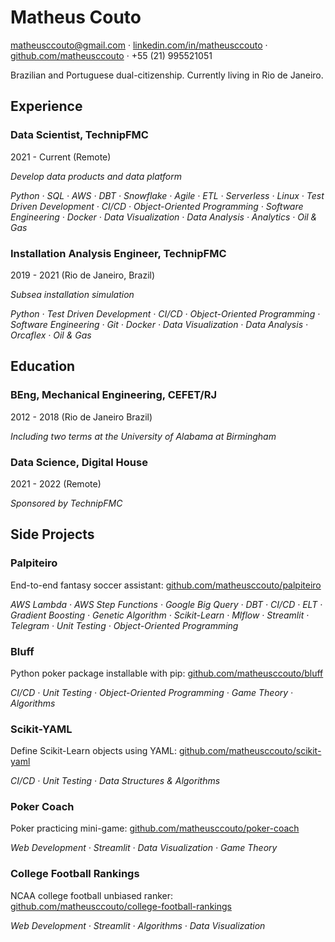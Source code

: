 # Matheus Couto
[matheusccouto@gmail.com](mailto:matheusccouto@gmail.com) · [linkedin.com/in/matheusccouto](https://www.linkedin.com/in/matheusccouto) · [github.com/matheusccouto](https://github.com/matheusccouto) · +55 (21) 995521051

Brazilian and Portuguese dual-citizenship. Currently living in Rio de Janeiro.

## Experience

### Data Scientist, TechnipFMC
2021 - Current (Remote)

*Develop data products and data platform*

*Python · SQL · AWS · DBT · Snowflake · Agile · ETL · Serverless · Linux · Test Driven Development · CI/CD · Object-Oriented Programming · Software Engineering · Docker · Data Visualization · Data Analysis · Analytics · Oil & Gas*

### Installation Analysis Engineer, TechnipFMC
2019 - 2021 (Rio de Janeiro, Brazil)

*Subsea installation simulation*

*Python · Test Driven Development · CI/CD · Object-Oriented Programming · Software Engineering · Git · Docker · Data Visualization · Data Analysis · Orcaflex · Oil & Gas*

## Education

### BEng, Mechanical Engineering, CEFET/RJ
2012 - 2018 (Rio de Janeiro Brazil)

*Including two terms at the University of Alabama at Birmingham*

### Data Science, Digital House
2021 - 2022 (Remote)

*Sponsored by TechnipFMC*

## Side Projects

### Palpiteiro
End-to-end fantasy soccer assistant: [github.com/matheusccouto/palpiteiro](https://github.com/matheusccouto/palpiteiro)

*AWS Lambda · AWS Step Functions · Google Big Query · DBT · CI/CD · ELT  · Gradient Boosting · Genetic Algorithm · Scikit-Learn · Mlflow · Streamlit · Telegram · Unit Testing · Object-Oriented Programming*

### Bluff
Python poker package installable with pip: [github.com/matheusccouto/bluff](https://github.com/matheusccouto/bluff)

*CI/CD · Unit Testing · Object-Oriented Programming · Game Theory · Algorithms*

### Scikit-YAML
Define Scikit-Learn objects using YAML: [github.com/matheusccouto/scikit-yaml](https://github.com/matheusccouto/scikit-yaml)

*CI/CD · Unit Testing · Data Structures & Algorithms*

### Poker Coach
Poker practicing mini-game: [github.com/matheusccouto/poker-coach](https://github.com/matheusccouto/poker-coach)

*Web Development · Streamlit · Data Visualization · Game Theory*

### College Football Rankings
NCAA college football unbiased ranker: [github.com/matheusccouto/college-football-rankings](https://github.com/matheusccouto/college-football-rankings)

*Web Development · Streamlit · Algorithms · Data Visualization*

